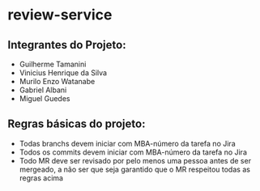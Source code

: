 # review-service

## Integrantes do Projeto:
- Guilherme Tamanini
- Vinicius Henrique da Silva
- Murilo Enzo Watanabe
- Gabriel Albani
- Miguel Guedes

## Regras básicas do projeto:
- Todas branchs devem iniciar com MBA-número da tarefa no Jira
- Todos os commits devem iniciar com MBA-número da tarefa no Jira
- Todo MR deve ser revisado por pelo menos uma pessoa antes de ser mergeado, a não ser que seja garantido que o MR respeitou todas as regras acima

